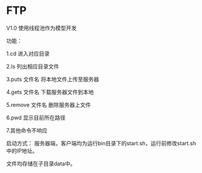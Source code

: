 # FTP

V1.0
使用线程池作为模型开发

功能：

1.cd 进入对应目录

2.ls 列出相应目录文件

3.puts 文件名 将本地文件上传至服务器

4.gets 文件名 下载服务器文件到本地

5.remove 文件名 删除服务器上文件

6.pwd 显示目前所在路径

7.其他命令不响应

启动方式：
服务器端，客户端均为运行bin目录下的start.sh，运行前修改start.sh中的IP地址。

文件均存储在子目录data中。

